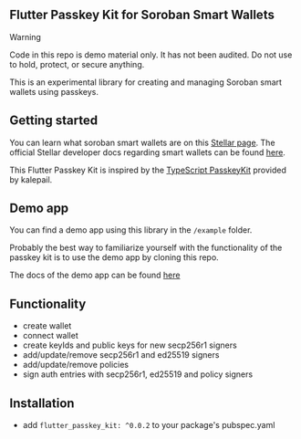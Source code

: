 
## Flutter Passkey Kit for Soroban Smart Wallets

> [!WARNING]  
> Code in this repo is demo material only. It has not been audited. Do not use to hold, protect, or secure anything.

This is an experimental library for creating and managing Soroban smart wallets using passkeys.

## Getting started

You can learn what soroban smart wallets are on this [Stellar page](https://developers.stellar.org/docs/build/apps/smart-wallets).
The official Stellar developer docs regarding smart wallets can be found [here](https://developers.stellar.org/docs/build/apps/smart-wallets).

This Flutter Passkey Kit is inspired by the [TypeScript PasskeyKit](https://github.com/kalepail/passkey-kit) provided by kalepail.

## Demo app

You can find a demo app using this library in the `/example` folder. 

Probably the best way to familiarize yourself with the functionality of the passkey kit is to use the demo app by cloning this repo.

The docs of the demo app can be found [here](https://github.com/Soneso/flutter_passkey_kit/blob/main/example/README.md)

## Functionality

- create wallet
- connect wallet
- create keyIds and public keys for new secp256r1 signers
- add/update/remove secp256r1 and ed25519 signers
- add/update/remove policies
- sign auth entries with secp256r1, ed25519 and policy signers

## Installation

- add `flutter_passkey_kit: ^0.0.2`  to your package's pubspec.yaml